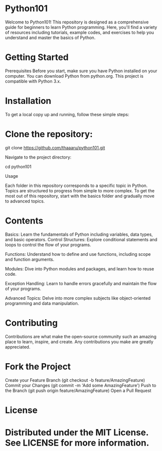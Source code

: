 # Python101
Welcome to Python101! This repository is designed as a comprehensive guide for beginners to learn Python programming. Here, you'll find a variety of resources including tutorials, example codes, and exercises to help you understand and master the basics of Python.

# Getting Started
Prerequisites
Before you start, make sure you have Python installed on your computer. You can download Python from python.org. This project is compatible with Python 3.x.

# Installation
To get a local copy up and running, follow these simple steps:

# Clone the repository:

git clone https://github.com/thaaaru/python101.git

Navigate to the project directory:

cd python101

Usage

Each folder in this repository corresponds to a specific topic in Python. Topics are structured to progress from simple to more complex. To get the most out of this repository, start with the basics folder and gradually move to advanced topics.

# Contents
Basics: 
Learn the fundamentals of Python including variables, data types, and basic operators.
Control Structures: Explore conditional statements and loops to control the flow of your programs.

Functions: Understand how to define and use functions, including scope and function arguments.

Modules: Dive into Python modules and packages, and learn how to reuse code.

Exception Handling: Learn to handle errors gracefully and maintain the flow of your programs.

Advanced Topics: Delve into more complex subjects like object-oriented programming and data manipulation.

# Contributing
Contributions are what make the open-source community such an amazing place to learn, inspire, and create. Any contributions you make are greatly appreciated.

# Fork the Project
Create your Feature Branch (git checkout -b feature/AmazingFeature)
Commit your Changes (git commit -m 'Add some AmazingFeature')
Push to the Branch (git push origin feature/AmazingFeature)
Open a Pull Request
# License
# Distributed under the MIT License. See LICENSE for more information.

